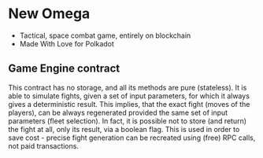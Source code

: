 # New Omega

* Tactical, space combat game, entirely on blockchain
* Made With Love for Polkadot

## Game Engine contract

This contract has no storage, and all its methods are pure (stateless).
It is able to simulate fights, given a set of input parameters, for which it always gives a deterministic result. This implies, that the exact fight (moves of the players), can be always regenerated provided the same set of input parameters (fleet selection).
In fact, it is possible not to store (and return) the fight at all, only its result, via a boolean flag. This is used in order to save cost - precise fight generation can be recreated using (free) RPC calls, not paid transactions.
